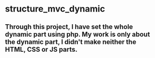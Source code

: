 # structure_mvc_dynamic

## Through this project, I have set the whole dynamic part using php. My work is only about the dynamic part, I didn't make neither the HTML, CSS or JS parts.
